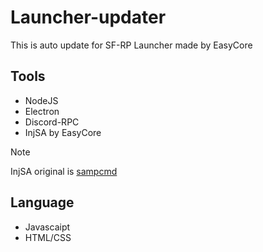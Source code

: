# Launcher-updater
This is auto update for SF-RP Launcher made by EasyCore

## Tools
- NodeJS
- Electron
- Discord-RPC
- InjSA by EasyCore

> [!NOTE]
> InjSA original is [sampcmd](https://github.com/BigETI/sampcmd)

## Language
- Javascaipt
- HTML/CSS
